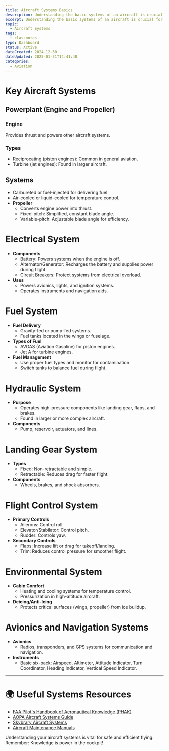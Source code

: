 ```yaml
---
title: Aircraft Systems Basics
description: Understanding the basic systems of an aircraft is crucial for every pilot.
excerpt: Understanding the basic systems of an aircraft is crucial for every pilot. These systems work together to ensure safe and efficient operation during flight. This guide provides an overview of the key systems found in most general aviation aircraft.
topic:
  - Aircraft Systems
tags:
  - classnotes
type: Dashboard
status: Active
dateCreated: 2024-12-30
dateUpdated: 2025-01-31T14:41:48
categories:
  - Aviation
---
```

# Key Aircraft Systems

## Powerplant (Engine and Propeller)
### **Engine**
Provides thrust and powers other aircraft systems.
### Types

- Reciprocating (piston engines): Common in general aviation.
- Turbine (jet engines): Found in larger aircraft.

## Systems
- Carbureted or fuel-injected for delivering fuel.
- Air-cooled or liquid-cooled for temperature control.
- **Propeller**
	- Converts engine power into thrust.
	- Fixed-pitch: Simplified, constant blade angle.
	- Variable-pitch: Adjustable blade angle for efficiency.

# Electrical System
- **Components**
	- Battery: Powers systems when the engine is off.
	- Alternator/Generator: Recharges the battery and supplies power during flight.
	- Circuit Breakers: Protect systems from electrical overload.
- **Uses**
	- Powers avionics, lights, and ignition systems.
	- Operates instruments and navigation aids.

# Fuel System
- **Fuel Delivery**
	- Gravity-fed or pump-fed systems.
	- Fuel tanks located in the wings or fuselage.
- **Types of Fuel**
	- AVGAS (Aviation Gasoline) for piston engines.
	- Jet A for turbine engines.
- **Fuel Management**
	- Use proper fuel types and monitor for contamination.
	- Switch tanks to balance fuel during flight.

# Hydraulic System
- **Purpose**
	- Operates high-pressure components like landing gear, flaps, and brakes.
	- Found in larger or more complex aircraft.
- **Components**
	- Pump, reservoir, actuators, and lines.

# Landing Gear System
- **Types**
	- Fixed: Non-retractable and simple.
	- Retractable: Reduces drag for faster flight.
- **Components**
	- Wheels, brakes, and shock absorbers.

# Flight Control System
- **Primary Controls**
	- Ailerons: Control roll.
	- Elevator/Stabilator: Control pitch.
	- Rudder: Controls yaw.
- **Secondary Controls**
	- Flaps: Increase lift or drag for takeoff/landing.
	- Trim: Reduces control pressure for smoother flight.

# Environmental System
- **Cabin Comfort**
	- Heating and cooling systems for temperature control.
	- Pressurization in high-altitude aircraft.
- **Deicing/Anti-Icing**
	- Protects critical surfaces (wings, propeller) from ice buildup.

# Avionics and Navigation Systems
- **Avionics**
	- Radios, transponders, and GPS systems for communication and navigation.
- **Instruments**
	- Basic six-pack: Airspeed, Altimeter, Attitude Indicator, Turn Coordinator, Heading Indicator, Vertical Speed Indicator.

___

# 🌍 Useful Systems Resources
- [FAA Pilot's Handbook of Aeronautical Knowledge (PHAK)](https://www.faa.gov/regulations_policies/handbooks_manuals/aviation/phak/)
- [AOPA Aircraft Systems Guide](https://www.aopa.org/)
- [Skybrary Aircraft Systems](https://www.skybrary.aero/)
- [Aircraft Maintenance Manuals](https://www.aircraftsystemstech.com/)


Understanding your aircraft systems is vital for safe and efficient flying. Remember: Knowledge is power in the cockpit!
